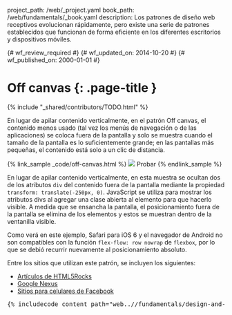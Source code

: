project_path: /web/_project.yaml
book_path: /web/fundamentals/_book.yaml
description: Los patrones de diseño web receptivos evolucionan rápidamente, pero existe una serie de patrones establecidos que funcionan de forma eficiente en los diferentes escritorios y dispositivos móviles.

{# wf_review_required #}
{# wf_updated_on: 2014-10-20 #}
{# wf_published_on: 2000-01-01 #}

# Off canvas {: .page-title }

{% include "_shared/contributors/TODO.html" %}



En lugar de apilar contenido verticalmente, en el patrón Off canvas, el contenido  menos usado (tal vez los menús de navegación o de las aplicaciones) se coloca fuera de la pantalla y solo se muestra cuando el tamaño de la pantalla es lo suficientemente grande; en las pantallas más pequeñas, el contenido está solo a un clic de distancia.

{% link_sample _code/off-canvas.html %}
  <img src="imgs/off-canvas.svg">
  Probar
{% endlink_sample %}

En lugar de apilar contenido verticalmente, en esta muestra se ocultan dos de los atributos
`div` del contenido fuera de la pantalla mediante la propiedad `transform: translate(-250px, 0)`.  JavaScript se utiliza
para mostrar los atributos divs al agregar una clase abierta al elemento para que hacerlo visible.  A medida que se
ensancha la pantalla, el posicionamiento fuera de la pantalla se elimina de los elementos y
estos se muestran dentro de la ventanilla visible.

Como verá en este ejemplo, Safari para iOS 6 y el navegador de Android no son compatibles con la función
`flex-flow: row nowrap` de `flexbox`, por lo que se debió recurrir nuevamente al
posicionamiento absoluto.

Entre los sitios que utilizan este patrón, se incluyen los siguientes:

 * [Artículos de HTML5Rocks
](http://www.html5rocks.com/en/tutorials/developertools/async-call-stack/)
 * [Google Nexus](http://www.google.com/nexus/)
 * [Sitios para celulares de Facebook](https://m.facebook.com/)

<pre class="prettyprint">
{% includecode content_path="web..//fundamentals/design-and-ui/responsive/patterns/_code/off-canvas.html" region_tag="ocanvas" lang=css %}
</pre>


